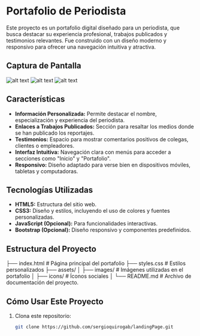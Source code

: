# Portafolio de Periodista

Este proyecto es un portafolio digital diseñado para un periodista, que busca destacar su experiencia profesional, trabajos publicados y testimonios relevantes. Fue construido con un diseño moderno y responsivo para ofrecer una navegación intuitiva y atractiva.

## Captura de Pantalla
![alt text](image.png)
![alt text](image-1.png)
![alt text](image-2.png)

## Características
- **Información Personalizada:** Permite destacar el nombre, especialización y experiencia del periodista.
- **Enlaces a Trabajos Publicados:** Sección para resaltar los medios donde se han publicado los reportajes.
- **Testimonios:** Espacio para mostrar comentarios positivos de colegas, clientes o empleadores.
- **Interfaz Intuitiva:** Navegación clara con menús para acceder a secciones como "Inicio" y "Portafolio".
- **Responsivo:** Diseño adaptado para verse bien en dispositivos móviles, tabletas y computadoras.

## Tecnologías Utilizadas
- **HTML5:** Estructura del sitio web.
- **CSS3:** Diseño y estilos, incluyendo el uso de colores y fuentes personalizadas.
- **JavaScript (Opcional):** Para funcionalidades interactivas.
- **Bootstrap (Opcional):** Diseño responsivo y componentes predefinidos.

## Estructura del Proyecto
├── index.html # Página principal del portafolio ├── styles.css # Estilos personalizados ├── assets/ │ ├── images/ # Imágenes utilizadas en el portafolio │ ├── icons/ # Íconos sociales │ └── README.md # Archivo de documentación del proyecto.


## Cómo Usar Este Proyecto
1. Clona este repositorio:
   ```bash
   git clone https://github.com/sergioquirogab/landingPage.git